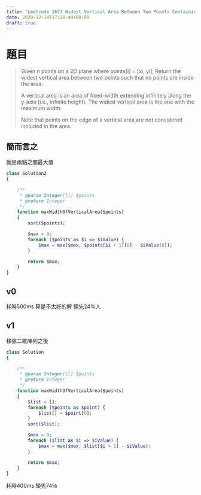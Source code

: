 ```yaml
---
title: "Leetcode 1673 Widest Vertical Area Between Two Points Containing No Points"
date: 2020-12-14T17:28:44+08:00
draft: true
---
```


# 題目

>Given n points on a 2D plane where points[i] = [xi, yi], Return the widest vertical area between two points such that no points are inside the area.
>
>A vertical area is an area of fixed-width extending infinitely along the y-axis (i.e., infinite height). The widest vertical area is the one with the maximum width.
>
>Note that points on the edge of a vertical area are not considered included in the area.

## 簡而言之

就是兩點之間最大值

```php
class Solution2
{

    /**
     * @param Integer[][] $points
     * @return Integer
     */
    function maxWidthOfVerticalArea($points)
    {
        sort($points);

        $max = 0;
        foreach ($points as $i => $iValue) {
            $max = max($max, $points[$i + 1][0] - $iValue[0]);
        }

        return $max;
    }
}
```

## v0 

耗時500ms 算是不太好的解
領先24%人

## v1

移除二維陣列之後

```php
class Solution
{

    /**
     * @param Integer[][] $points
     * @return Integer
     */
    function maxWidthOfVerticalArea($points)
    {
        $list = [];
        foreach ($points as $point) {
            $list[] = $point[0];
        }
        sort($list);

        $max = 0;
        foreach ($list as $i => $iValue) {
            $max = max($max, $list[$i + 1] - $iValue);
        }

        return $max;
    }
}
```

耗時400ms 領先74％
